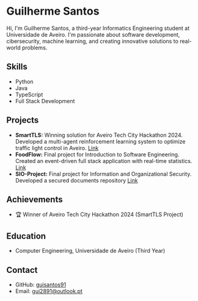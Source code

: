 # Guilherme Santos
Hi, I'm Guilherme Santos, a third-year Informatics Engineering student at Universidade de Aveiro. I'm passionate about software development, cibersecurity, machine learning, and creating innovative solutions to real-world problems.

## Skills
- Python
- Java
- TypeScript
- Full Stack Development

## Projects
- **SmartTLS:** Winning solution for Aveiro Tech City Hackathon 2024. Developed a multi-agent reinforcement learning system to optimize traffic light control in Aveiro. [Link](https://github.com/guisantos91/SmartTLS)
- **FoodFlow:** Final project for Introduction to Software Engineering. Created an event-driven full stack application with real-time statistics. [Link](https://github.com/guisantos91/FoodFlow)
- **SIO-Project:** Final project for Information and Organizational Security. Developed a secured documents repository [Link](https://github.com/guisantos91/SIO-Project)

## Achievements
- 🏆 Winner of Aveiro Tech City Hackathon 2024 (SmartTLS Project)

## Education
- Computer Engineering, Universidade de Aveiro (Third Year)

## Contact
- GitHub: [guisantos91](https://github.com/guisantos91)
- Email: gui2891@outlook.pt


